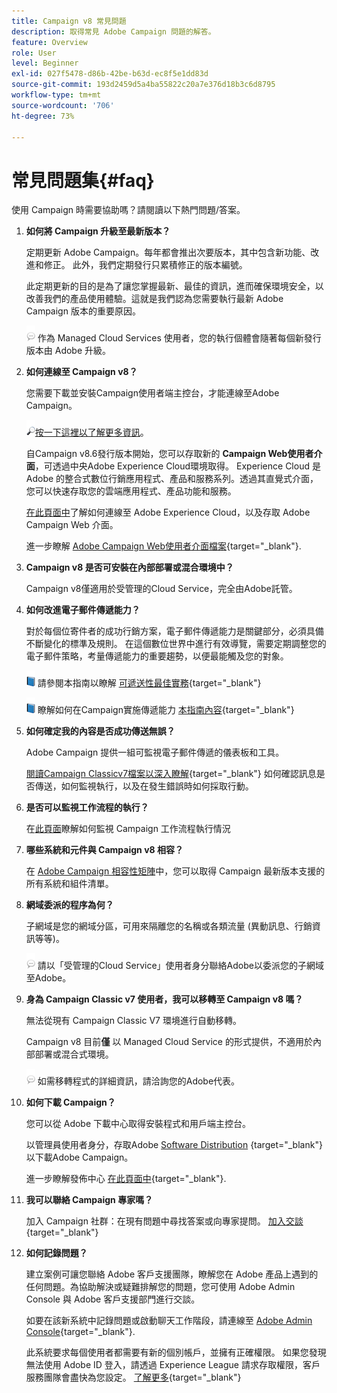 ```yaml
---
title: Campaign v8 常見問題
description: 取得常見 Adobe Campaign 問題的解答。
feature: Overview
role: User
level: Beginner
exl-id: 027f5478-d86b-42be-b63d-ec8f5e1dd83d
source-git-commit: 193d2459d5a4ba55822c20a7e376d18b3c6d8795
workflow-type: tm+mt
source-wordcount: '706'
ht-degree: 73%

---
```


# 常見問題集{#faq}

使用 Campaign 時需要協助嗎？請閱讀以下熱門問題/答案。

1. **如何將 Campaign 升級至最新版本？**

   定期更新 Adobe Campaign。每年都會推出次要版本，其中包含新功能、改進和修正。 此外，我們定期發行只累積修正的版本編號。

   此定期更新的目的是為了讓您掌握最新、最佳的資訊，進而確保環境安全，以改善我們的產品使用體驗。這就是我們認為您需要執行最新 Adobe Campaign 版本的重要原因。

   ![](../assets/do-not-localize/speech.png) 作為 Managed Cloud Services 使用者，您的執行個體會隨著每個新發行版本由 Adobe 升級。

1. **如何連線至 Campaign v8？**

   您需要下載並安裝Campaign使用者端主控台，才能連線至Adobe Campaign。

   ![](../assets/do-not-localize/glass.png)[按一下這裡以了解更多資訊](connect.md)。

   自Campaign v8.6發行版本開始，您可以存取新的 **Campaign Web使用者介面**，可透過中央Adobe Experience Cloud環境取得。 Experience Cloud 是 Adobe 的整合式數位行銷應用程式、產品和服務系列。透過其直覺式介面，您可以快速存取您的雲端應用程式、產品功能和服務。

   [在此頁面中](campaign-ui.md#ac-web-ui)了解如何連線至 Adobe Experience Cloud，以及存取 Adobe Campaign Web 介面。

   進一步瞭解 [Adobe Campaign Web使用者介面檔案](https://experienceleague.adobe.com/en/docs/campaign-web/v8/campaign-web-home){target="_blank"}.
1. **Campaign v8 是否可安裝在內部部署或混合環境中？**

   Campaign v8僅適用於受管理的Cloud Service，完全由Adobe託管。

1. **如何改進電子郵件傳遞能力？**

   對於每個位寄件者的成功行銷方案，電子郵件傳遞能力是關鍵部分，必須具備不斷變化的標準及規則。 在這個數位世界中進行有效導覽，需要定期調整您的電子郵件策略，考量傳遞能力的重要趨勢，以便最能觸及您的對象。

   ![](../assets/do-not-localize/book.png) 請參閱本指南以瞭解 [可遞送性最佳實務](https://experienceleague.adobe.com/docs/deliverability-learn/deliverability-best-practice-guide/introduction.html?lang=zh-Hant){target="_blank"}

   ![](../assets/do-not-localize/book.png) 瞭解如何在Campaign實施傳遞能力 [本指南內容](https://experienceleague.adobe.com/docs/deliverability-learn/deliverability-best-practice-guide/additional-resources/general-resources.html?lang=zh-Hant){target="_blank"}

1. **如何確定我的內容是否成功傳送無誤？**

   Adobe Campaign 提供一組可監視電子郵件傳遞的儀表板和工具。

   [閱讀Campaign Classicv7檔案以深入瞭解](https://experienceleague.adobe.com/docs/campaign-classic/using/sending-messages/monitoring-deliveries/about-delivery-monitoring.html?lang=zh-Hant){target="_blank"} 如何確認訊息是否傳送，如何監視執行，以及在發生錯誤時如何採取行動。

1. **是否可以監視工作流程的執行？**

   在[此頁面](https://experienceleague.adobe.com/docs/campaign/automation/workflows/executing-a-workflow/start-a-workflow.html?lang=zh-Hant)瞭解如何監視 Campaign 工作流程執行情況

1. **哪些系統和元件與 Campaign v8 相容？**

   在 [Adobe Campaign 相容性矩陣](compatibility-matrix.md)中，您可以取得 Campaign 最新版本支援的所有系統和組件清單。

1. **網域委派的程序為何？**

   子網域是您的網域分區，可用來隔離您的名稱或各類流量 (異動訊息、行銷資訊等等)。

   ![](../assets/do-not-localize/speech.png) 請以「受管理的Cloud Service」使用者身分聯絡Adobe以委派您的子網域至Adobe。

1. **身為 Campaign Classic v7 使用者，我可以移轉至 Campaign v8 嗎？**

   無法從現有 Campaign Classic V7 環境進行自動移轉。

   Campaign v8 目前&#x200B;**僅** 以 Managed Cloud Service 的形式提供，不適用於內部部署或混合式環境。 

   ![](../assets/do-not-localize/speech.png) 如需移轉程式的詳細資訊，請洽詢您的Adobe代表。

1. **如何下載 Campaign？**

   您可以從 Adobe 下載中心取得安裝程式和用戶端主控台。

   以管理員使用者身分，存取Adobe [Software Distribution](https://experience.adobe.com/#/downloads/content/software-distribution/en/campaign.html) {target="_blank"} 以下載Adobe Campaign。

   進一步瞭解發佈中心 [在此頁面中](https://experienceleague.adobe.com/docs/experience-cloud/software-distribution/home.html?lang=zh-Hant){target="_blank"}.

1. **我可以聯絡 Campaign 專家嗎？**

   加入 Campaign 社群：在現有問題中尋找答案或向專家提問。 [加入交談](https://experienceleaguecommunities.adobe.com/t5/adobe-campaign-classic/ct-p/adobe-campaign-classic-community){target="_blank"}


1. **如何記錄問題？**

   建立案例可讓您聯絡 Adobe 客戶支援團隊，瞭解您在 Adobe 產品上遇到的任何問題。為協助解決或疑難排解您的問題，您可使用 Adobe Admin Console 與 Adobe 客戶支援部門進行交談。

   如要在該新系統中記錄問題或啟動聊天工作階段，請連線至 [Adobe Admin Console](https://adminConsole.adobe.com/overview){target="_blank"}.

   此系統要求每個使用者都需要有新的個別帳戶，並擁有正確權限。 如果您發現無法使用 Adobe ID 登入，請透過 Experience League 請求存取權限，客戶服務團隊會盡快為您設定。 [了解更多](https://helpx.adobe.com/tw/enterprise/admin-guide.html/enterprise/using/support-for-experience-cloud.ug.html){target="_blank"}
